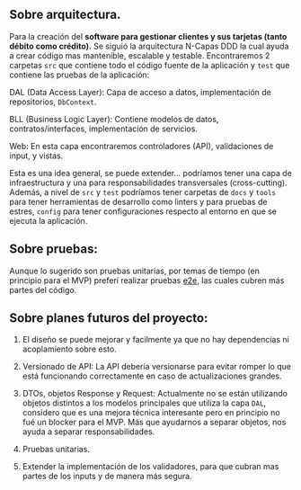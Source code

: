 ## Sobre arquitectura.

Para la creación del <b>software para gestionar clientes y sus tarjetas (tanto débito como crédito).</b> Se siguió la arquitectura N-Capas DDD la cual ayuda a crear código mas mantenible, escalable y testable.
Encontraremos 2 carpetas `src` que contiene todo el código fuente de la aplicación y `test` que contiene las pruebas de la aplicación:

DAL (Data Access Layer): Capa de acceso a datos, implementación de repositorios, `DbContext`.

BLL (Business Logic Layer): Contiene modelos de datos, contratos/interfaces, implementación de servicios.

Web: En esta capa encontraremos controladores (API), validaciones de input, y vistas.

Esta es una idea general, se puede extender... podríamos tener una capa de infraestructura y una para responsabilidades transversales (cross-cutting). Además, a nivel de `src` y `test` podríamos tener carpetas de `docs` y `tools` para tener herramientas de desarrollo como linters y para pruebas de estres, `config` para tener configuraciones respecto al entorno en que se ejecuta la aplicación.

## Sobre pruebas:

Aunque lo sugerido son pruebas unitarias, por temas de tiempo (en principio para el MVP) preferí realizar pruebas [e2e](https://microsoft.github.io/code-with-engineering-playbook/automated-testing/e2e-testing/), las cuales cubren más partes del código.

## Sobre planes futuros del proyecto:

1. El diseño se puede mejorar y facilmente ya que no hay dependencias ni acoplamiento sobre esto.

2. Versionado de API: La API debería versionarse para evitar romper lo que está funcionando correctamente en caso de actualizaciones grandes.
   
3. DTOs, objetos Response y Request: Actualmente no se están utilizando objetos distintos a los modelos principales que utiliza la capa `DAL`, considero que es una mejora técnica interesante pero en principio no fué un blocker para el MVP. Más que ayudarnos a separar objetos, nos ayuda a separar responsabilidades.

4. Pruebas unitarias.

5. Extender la implementación de los validadores, para que cubran mas partes de los inputs y de manera más segura.
